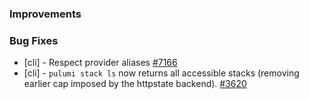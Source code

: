 ### Improvements

### Bug Fixes

- [cli] - Respect provider aliases
  [#7166](https://github.com/pulumi/pulumi/pull/7166)
- [cli] - `pulumi stack ls` now returns all accessible stacks (removing
  earlier cap imposed by the httpstate backend).
  [#3620](https://github.com/pulumi/pulumi/issues/3620)
